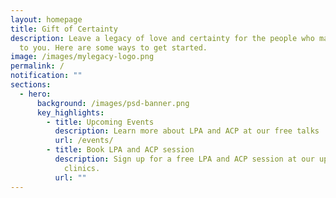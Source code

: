 ```yaml
---
layout: homepage
title: Gift of Certainty
description: Leave a legacy of love and certainty for the people who matter most
  to you. Here are some ways to get started.
image: /images/mylegacy-logo.png
permalink: /
notification: ""
sections:
  - hero:
      background: /images/psd-banner.png
      key_highlights:
        - title: Upcoming Events
          description: Learn more about LPA and ACP at our free talks
          url: /events/
        - title: Book LPA and ACP session
          description: Sign up for a free LPA and ACP session at our upcoming mobile
            clinics.
          url: ""
---
```

